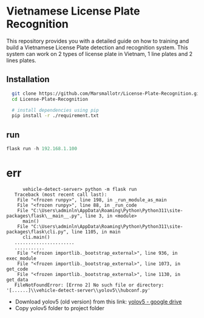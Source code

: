 # Vietnamese License Plate Recognition

This repository provides you with a detailed guide on how to training and build a Vietnamese License Plate detection and recognition system. This system can work on 2 types of license plate in Vietnam, 1 line plates and 2 lines plates.

## Installation

```bash
  git clone https://github.com/Marsmallotr/License-Plate-Recognition.git
  cd License-Plate-Recognition

  # install dependencies using pip 
  pip install -r ./requirement.txt
```

## run

  ```python
  flask run -h 192.168.1.100
  ```

# err
```err
      vehicle-detect-server> python -m flask run 
   Traceback (most recent call last):
    File "<frozen runpy>", line 198, in _run_module_as_main
    File "<frozen runpy>", line 88, in _run_code
    File "C:\Users\adminln\AppData\Roaming\Python\Python311\site-packages\flask\__main__.py", line 3, in <module>
      main()
    File "C:\Users\adminln\AppData\Roaming\Python\Python311\site-packages\flask\cli.py", line 1105, in main
      cli.main()
   ......................
   ...........
    File "<frozen importlib._bootstrap_external>", line 936, in exec_module
    File "<frozen importlib._bootstrap_external>", line 1073, in get_code
    File "<frozen importlib._bootstrap_external>", line 1130, in get_data
   FileNotFoundError: [Errno 2] No such file or directory: '[......]\\vehicle-detect-server\\yolov5\\hubconf.py'

```

  - Download yolov5 (old version) from this link: [yolov5 - google drive](https://drive.google.com/file/d/1g1u7M4NmWDsMGOppHocgBKjbwtDA-uIu/view)
  - Copy yolov5 folder to project folder



